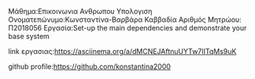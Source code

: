Μάθημα:Επικοινωνια Ανθρωπου Υπολογιση
Ονοματεπώνυμο:Κωνσταντίνα-Βαρβάρα Καββαδία
Αριθμός Μητρώου: Π2018056
Εργασία:Set-up the main dependencies and demonstrate your base system

link εργασιας:https://asciinema.org/a/dMCNEJAftnuUYTw7IITqMs9uK

github profile:https://github.com/konstantina2000
